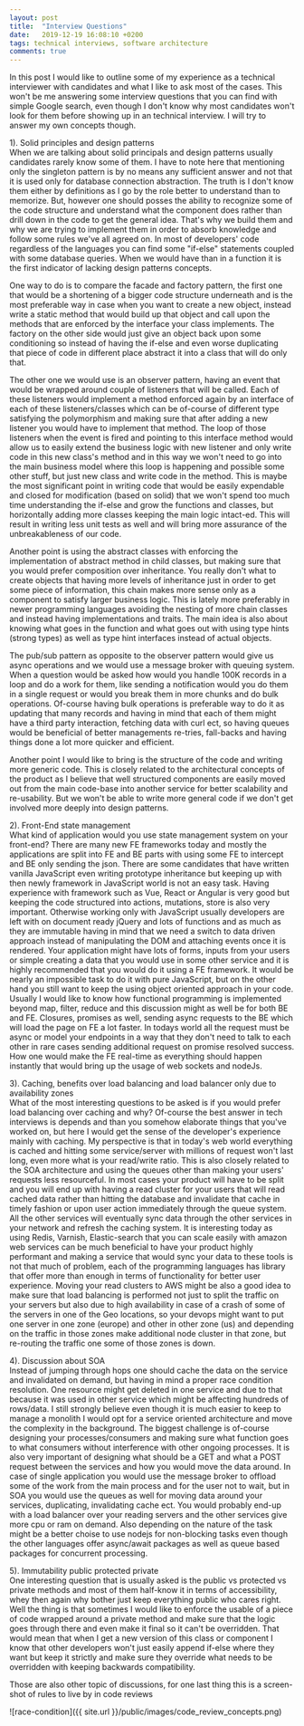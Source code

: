 ```yaml
---
layout: post
title:  "Interview Questions"
date:   2019-12-19 16:08:10 +0200
tags: technical interviews, software architecture
comments: true
---	
```


In this post I would like to outline some of my experience as a technical interviewer with candidates and what I like to ask most of the cases. This won't be me answering some interview questions that you can find with simple Google search, even though I don't know why most candidates won't look for them before showing up in an technical interview. I will try to answer my own concepts though.

1). Solid principles and design patterns<br/>
When we are talking about solid principals and design patterns usually candidates rarely know some of them. I have to note here that mentioning only the singleton pattern is by no means any sufficient answer and not that it is used only for database connection abstraction. The truth is I don't know them either by definitions as I go by the role better to understand than to memorize. But, however one should posses the ability to recognize some of the code structure and understand what the component does rather than drill down in the code to get the general idea. That's why we build them and why we are trying to implement them in order to absorb knowledge and follow some rules we've all agreed on. In most of developers' code regardless of the languages you can find some "if-else" statements coupled with some database queries. When we would have than in a function it is the first indicator of lacking design patterns concepts.

One way to do is to compare the facade and factory pattern, the first one that would be a shortening of a bigger code structure underneath and is the most preferable way in case when you want to create a new object, instead write a static method that would build up that object and call upon the methods that are enforced by the interface your class implements. The factory on the other side would just give an object back upon some conditioning so instead of having the if-else and even worse duplicating that piece of code in different place abstract it into a class that will do only that. 

The other one we would use is an observer pattern, having an event that would be wrapped around couple of listeners that will be called. Each of these listeners would implement a method enforced again by an interface of each of these listeners/classes which can be of-course of different type satisfying the polymorphism and making sure that after adding a new listener you would have to implement that method. The loop of those listeners when the event is fired and pointing to this interface method would allow us to easily extend the business logic with new listener and only write code in this new class's method and in this way we won't need to go into the main business model where this loop is happening and possible some other stuff, but just new class and write code in the method. This is maybe the most significant point in writing code that would be easily expendable and closed for modification (based on solid) that we won't spend too much time understanding the if-else and grow the functions and classes, but horizontally adding more classes keeping the main logic intact-ed. This will result in writing less unit tests as well and will bring more assurance of the unbreakableness of our code. 

Another point is using the abstract classes with enforcing the implementation of abstract method in child classes, but making sure that you would prefer composition over inheritance. You really don't what to create objects that having more levels of inheritance just in order to get some piece of information, this chain makes more sense only as a component to satisfy larger business logic. This is lately more preferably in newer programming languages avoiding the nesting of more chain classes and instead having implementations and traits. The main idea is also about knowing what goes in the function and what goes out with using type hints (strong types) as well as type hint interfaces instead of actual objects.

The pub/sub pattern as opposite to the observer pattern would give us async operations and we would use a message broker with queuing system. When a question would be asked how would you handle 100K records in a loop and do a work for them, like sending a notification would you do them in a single request or would you break them in more chunks and do bulk operations. Of-course having bulk operations is preferable way to do it as updating that many records and having in mind that each of them might have a third party interaction, fetching data with curl ect, so having queues would be beneficial of better managements re-tries, fall-backs and having things done a lot more quicker and efficient.

Another point I would like to bring is the structure of the code and writing more generic code. This is closely related to the architectural concepts of the product as I believe that well structured components are easily moved out from the main code-base into another service for better scalability and re-usability. But we won't be able to write more general code if we don't get involved more deeply into design patterns.

2). Front-End state management<br/>
What kind of application would you use state management system on your front-end? There are many new FE frameworks today and mostly the applications are split into FE and BE parts with using some FE to intercept and BE only sending the json. There are some candidates that have written vanilla JavaScript even writing prototype inheritance but keeping up with then newly framework in JavaScript world is not an easy task. Having experience with framework such as Vue, React or Angular is very good but keeping the code structured into actions, mutations, store is also very important. Otherwise working only with JavaScript usually developers are left with on document ready jQuery and lots of functions and as much as they are immutable having in mind that we need a switch to data driven approach instead of manipulating the DOM and attaching events once it is rendered. Your application might have lots of forms, inputs from your users or simple creating a data that you would use in some other service and it is highly recommended that you would do it using a FE framework. It would be nearly an impossible task to do it with pure JavaScript, but on the other hand you still want to keep the using object oriented approach in your code. Usually I would like to know how functional programming is implemented beyond map, filter, reduce and this discussion might as well be for both BE and FE. Closures, promises as well, sending async requests to the BE which will load the page on FE a lot faster. In todays world all the request must be async or model your endpoints in a way that they don't need to talk to each other in rare cases sending additional request on promise resolved success. How one would make the FE real-time as everything should happen instantly that would bring up the usage of web sockets and nodeJs.

3). Caching, benefits over load balancing and load balancer only due to availability zones<br/>
What of the most interesting questions to be asked is if you would prefer load balancing over caching and why? Of-course the best answer in tech interviews is depends and than you somehow elaborate things that you've worked on, but here I would get the sense of the developer's experience mainly with caching. My perspective is that in today's web world everything is cached and hitting some service/server with millions of request won't last long, even more what is your read/write ratio. This is also closely related to the SOA architecture and using the queues other than making your users' requests less resourceful. In most cases your product will have to be split and you will end up with having a read cluster for your users that will read cached data rather than hitting the database and invalidate that cache in timely fashion or upon user action immediately through the queue system. All the other services will eventually sync data through the other services in your network and refresh the caching system. It is interesting today as using Redis, Varnish, Elastic-search that you can scale easily with amazon web services can be much beneficial to have your product highly performant and making a service that would sync your data to these tools is not that much of problem, each of the programming languages has library that offer more than enough in terms of functionality for better user experience. Moving your read clusters to AWS might be also a good idea to make sure that load balancing is performed not just to split the traffic on your servers but also due to high availability in case of a crash of some of the servers in one of the Geo locations, so your devops might want to put one server in one zone (europe) and other in other zone (us) and depending on the traffic in those zones make additional node cluster in that zone, but re-routing the traffic one some of those zones is down.

4). Discussion about SOA<br/>
Instead of jumping through hops one should cache the data on the service and invalidated on demand, but having in mind a proper race condition resolution. One resource might get deleted in one service and due to that because it was used in other service which might be affecting hundreds of rows/data. I still strongly believe even though it is much easier to keep to manage a monolith I would opt for a service oriented architecture and move the complexity in the background. The biggest challenge is of-course designing your processes/consumers and making sure what function goes to what consumers without interference with other ongoing processes. It is also very important of designing what should be a GET and what a POST request between the services and how you would move the data around. In case of single application you would use the message broker to offload some of the work from the main process and for the user not to wait, but in SOA you would use the queues as well for moving data around your services, duplicating, invalidating cache ect. You would probably end-up with a load balancer over your reading servers and the other services give more cpu or ram on demand. Also depending on the nature of the task might be a better choise to use nodejs for non-blocking tasks even though the other languages offer async/await packages as well as queue based packages for concurrent processing. 

5). Immutability public protected private<br/>
One interesting question that is usually asked is the public vs protected vs private methods and most of them half-know it in terms of accessibility, whey then again why bother just keep everything public who cares right. Well the thing is that sometimes I would like to enforce the usable of a piece of code wrapped around a private method and make sure that the logic goes through there and even make it final so it can't be overridden. That would mean that when I get a new version of this class or component I know that other developers won't just easily append if-else where they want but keep it strictly and make sure they override what needs to be overridden with keeping backwards compatibility.


Those are also other topic of discussions, for one last thing this is a screen-shot of rules to live by in code reviews

![race-condition]({{ site.url }}/public/images/code_review_concepts.png)
